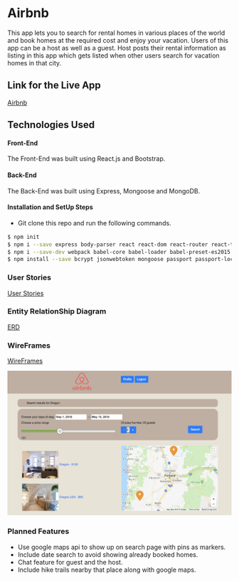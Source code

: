 # Airbnb

This app lets you to search for rental homes in various places of the world and book homes at the required cost and enjoy your vacation. Users of this app can be a host as well as a guest. Host posts their rental information as listing in this app which gets listed when other users search for vacation homes in that city.

## Link for the Live App
 <a href="https://airbnb-fe.herokuapp.com/" target="_blank">Airbnb</a>

## Technologies Used

#### Front-End

The Front-End was built using React.js and Bootstrap.

#### Back-End

The Back-End was built using Express, Mongoose and MongoDB.

#### Installation and SetUp Steps

* Git clone this repo and run the following commands.
```bash
$ npm init
$ npm i --save express body-parser react react-dom react-router react-tap-event-plugin validator
$ npm i --save-dev webpack babel-core babel-loader babel-preset-es2015 babel-preset-react nodemon
$ npm install --save bcrypt jsonwebtoken mongoose passport passport-local
```
### User Stories
 <a href="https://trello.com/b/Fr4PTFxN/airbnb-clone" target="_blank">User Stories</a>

### Entity RelationShip Diagram
[ERD](https://github.com/SwethaMuralidharan/Airbnb-FrontEnd/blob/master/ERD_AIRBNB.png)

### WireFrames
[WireFrames](https://github.com/SwethaMuralidharan/Airbnb-FrontEnd/blob/master/wireframe-airbnb.png)

![Wireframes](https://github.com/SwethaMuralidharan/Airbnb-FrontEnd/blob/master/SearchResults.png)

### Planned Features

* Use google maps api to show up on search page with pins as markers.
* Include date search to avoid showing already booked homes.
* Chat feature for guest and the host.
* Include hike trails nearby that place along with google maps.
